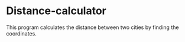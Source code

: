 # Distance-calculator
This program calculates the distance between two cities by finding the coordinates.
